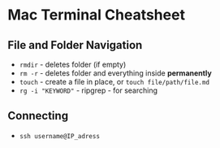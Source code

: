 # Mac Terminal Cheatsheet

## File and Folder Navigation
- `rmdir` - deletes folder (if empty)
- `rm -r` - deletes folder and everything inside **permanently**
- `touch` - create a file in place, or `touch file/path/file.md`
- `rg -i "KEYWORD"` - ripgrep - for searching

## Connecting
- `ssh username@IP_adress`